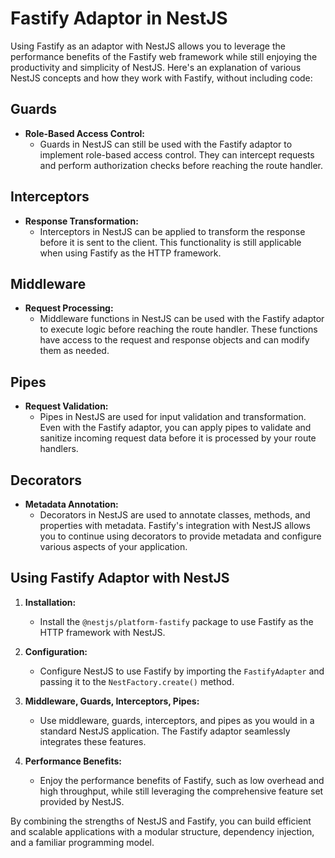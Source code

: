 # Fastify Adaptor in NestJS

Using Fastify as an adaptor with NestJS allows you to leverage the performance benefits of the Fastify web framework while still enjoying the productivity and simplicity of NestJS. Here's an explanation of various NestJS concepts and how they work with Fastify, without including code:

## Guards

- **Role-Based Access Control:**
  - Guards in NestJS can still be used with the Fastify adaptor to implement role-based access control. They can intercept requests and perform authorization checks before reaching the route handler.

## Interceptors

- **Response Transformation:**
  - Interceptors in NestJS can be applied to transform the response before it is sent to the client. This functionality is still applicable when using Fastify as the HTTP framework.

## Middleware

- **Request Processing:**
  - Middleware functions in NestJS can be used with the Fastify adaptor to execute logic before reaching the route handler. These functions have access to the request and response objects and can modify them as needed.

## Pipes

- **Request Validation:**
  - Pipes in NestJS are used for input validation and transformation. Even with the Fastify adaptor, you can apply pipes to validate and sanitize incoming request data before it is processed by your route handlers.

## Decorators

- **Metadata Annotation:**
  - Decorators in NestJS are used to annotate classes, methods, and properties with metadata. Fastify's integration with NestJS allows you to continue using decorators to provide metadata and configure various aspects of your application.

## Using Fastify Adaptor with NestJS

1. **Installation:**
   - Install the `@nestjs/platform-fastify` package to use Fastify as the HTTP framework with NestJS.

2. **Configuration:**
   - Configure NestJS to use Fastify by importing the `FastifyAdapter` and passing it to the `NestFactory.create()` method.

3. **Middleware, Guards, Interceptors, Pipes:**
   - Use middleware, guards, interceptors, and pipes as you would in a standard NestJS application. The Fastify adaptor seamlessly integrates these features.

4. **Performance Benefits:**
   - Enjoy the performance benefits of Fastify, such as low overhead and high throughput, while still leveraging the comprehensive feature set provided by NestJS.

By combining the strengths of NestJS and Fastify, you can build efficient and scalable applications with a modular structure, dependency injection, and a familiar programming model.